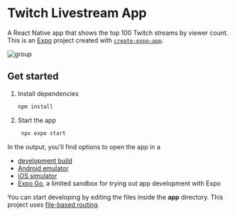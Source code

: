 # Twitch Livestream App

A React Native app that shows the top 100 Twitch streams by viewer count. This is an [Expo](https://expo.dev) project created with [`create-expo-app`](https://www.npmjs.com/package/create-expo-app).

![group](https://github.com/user-attachments/assets/2edcb2c0-b00a-46a1-93ab-e2361a4eb8f4)


## Get started

1. Install dependencies

   ```bash
   npm install
   ```

2. Start the app

   ```bash
    npx expo start
   ```

In the output, you'll find options to open the app in a

- [development build](https://docs.expo.dev/develop/development-builds/introduction/)
- [Android emulator](https://docs.expo.dev/workflow/android-studio-emulator/)
- [iOS simulator](https://docs.expo.dev/workflow/ios-simulator/)
- [Expo Go](https://expo.dev/go), a limited sandbox for trying out app development with Expo

You can start developing by editing the files inside the **app** directory. This project uses [file-based routing](https://docs.expo.dev/router/introduction).
